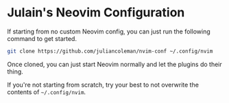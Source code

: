 # Julain's Neovim Configuration

If starting from no custom Neovim config, you can just run
the following command to get started.

```sh
git clone https://github.com/juliancoleman/nvim-conf ~/.config/nvim
```

Once cloned, you can just start Neovim normally and let the
plugins do their thing.

If you're not starting from scratch, try your best to not
overwrite the contents of `~/.config/nvim`.
